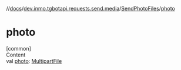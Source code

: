 //[docs](../../../index.md)/[dev.inmo.tgbotapi.requests.send.media](../index.md)/[SendPhotoFiles](index.md)/[photo](photo.md)



# photo  
[common]  
Content  
val [photo](photo.md): [MultipartFile](../../dev.inmo.tgbotapi.requests.abstracts/-multipart-file/index.md)  




